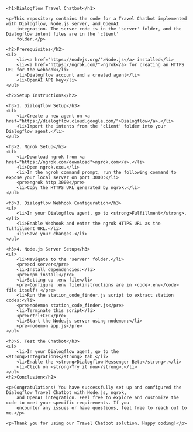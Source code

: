 <!DOCTYPE html>
<html lang="en">

<head>
    <meta charset="UTF-8">
    <meta name="viewport" content="width=device-width, initial-scale=1.0">
    <title>Dialogflow Travel Chatbot</title>
</head>

<body>

    <h1>Dialogflow Travel Chatbot</h1>

    <p>This repository contains the code for a Travel Chatbot implemented with Dialogflow, Node.js server, and OpenAI
        integration. The server code is in the 'server' folder, and the Dialogflow intent files are in the 'client'
        folder.</p>

    <h2>Prerequisites</h2>
    <ul>
        <li><a href="https://nodejs.org/">Node.js</a> installed</li>
        <li><a href="https://ngrok.com/">ngrok</a> for creating an HTTPS URL for the webhook</li>
        <li>Dialogflow account and a created agent</li>
        <li>OpenAI API key</li>
    </ul>

    <h2>Setup Instructions</h2>

    <h3>1. Dialogflow Setup</h3>
    <ul>
        <li>Create a new agent on <a href="https://dialogflow.cloud.google.com/">Dialogflow</a>.</li>
        <li>Import the intents from the 'client' folder into your Dialogflow agent.</li>
    </ul>

    <h3>2. Ngrok Setup</h3>
    <ul>
        <li>Download ngrok from <a href="https://ngrok.com/download">ngrok.com</a>.</li>
        <li>Open ngrok.exe.</li>
        <li>In the ngrok command prompt, run the following command to expose your local server on port 3000:</li>
        <pre>ngrok http 3000</pre>
        <li>Copy the HTTPS URL generated by ngrok.</li>
    </ul>

    <h3>3. Dialogflow Webhook Configuration</h3>
    <ul>
        <li>In your Dialogflow agent, go to <strong>Fulfillment</strong>.</li>
        <li>Enable Webhook and enter the ngrok HTTPS URL as the fulfillment URL.</li>
        <li>Save your changes.</li>
    </ul>

    <h3>4. Node.js Server Setup</h3>
    <ul>
        <li>Navigate to the 'server' folder.</li>
        <pre>cd server</pre>
        <li>Install dependencies:</li>
        <pre>npm install</pre>
        <li>Setting up .env file</li>
        <pre>Configure .env file(instructions are in <code>.env</code> file itself) </pre>
        <li>Run the station_code_finder.js script to extract station codes:</li>
        <pre>nodemon station_code_finder.js</pre>
        <li>Terminate this script</li>
        <pre>ctrl+C+C</pre>
        <li>Start the Node.js server using nodemon:</li>
        <pre>nodemon app.js</pre>
    </ul>

    <h3>5. Test the Chatbot</h3>
    <ul>
        <li>In your Dialogflow agent, go to the <strong>Integrations</strong> tab.</li>
        <li>Enable the <strong>Dialogflow Messenger Beta</strong>.</li>
        <li>Click on <strong>Try it now</strong>.</li>
    </ul>
    <h2>Conclusion</h2>

    <p>Congratulations! You have successfully set up and configured the Dialogflow Travel Chatbot with Node.js, ngrok,
        and OpenAI integration. Feel free to explore and customize the code to meet your specific requirements. If you
        encounter any issues or have questions, feel free to reach out to me.</p>

    <p>Thank you for using our Travel Chatbot solution. Happy coding!</p>

</body>

</html>
